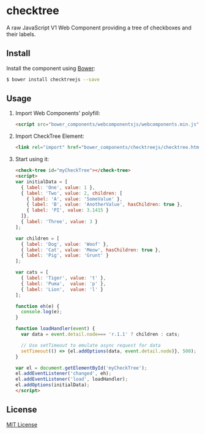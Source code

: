# checktree

A raw JavaScript V1 Web Component providing a tree of checkboxes and their labels.

## Install

Install the component using [Bower](http://bower.io/):

```sh
$ bower install checktreejs --save
```

## Usage

1. Import Web Components' polyfill:

    ```html
    <script src="bower_components/webcomponentsjs/webcomponents.min.js"></script>
    ```

2. Import CheckTree Element:

    ```html
    <link rel="import" href="bower_components/checktreejs/checktree.html">
    ```

3. Start using it:

    ```html
    <check-tree id="myCheckTree"></check-tree>
    <script>
    var initialData = [
      { label: 'One', value: 1 },
      { label: 'Two', value: 2, children: [
        { label: 'A', value: 'SomeValue' },
        { label: 'B', value: 'AnotherValue', hasChildren: true },
        { label: 'PI', value: 3.1415 }
      ]},
      { label: 'Three', value: 3 }
    ];

    var children = [
      { label: 'Dog', value: 'Woof' },
      { label: 'Cat', value: 'Meow', hasChildren: true },
      { label: 'Pig', value: 'Grunt' }
    ];

    var cats = [
      { label: 'Tiger', value: 't' },
      { label: 'Puma',  value: 'p' },
      { label: 'Lion',  value: 'l' }
    ];

    function eh(e) {
      console.log(e);
    }

    function loadHandler(event) {
      var data = event.detail.node=== 'r.1.1' ? children : cats;

      // Use setTimeout to emulate async request for data
      setTimeout(() => {el.addOptions(data, event.detail.node)}, 500);
    }

    var el = document.getElementById('myCheckTree');
    el.addEventListener('changed', eh);
    el.addEventListener('load', loadHandler);
    el.addOptions(initialData);
    </script>
    ```

## License

[MIT License](http://opensource.org/licenses/MIT)
